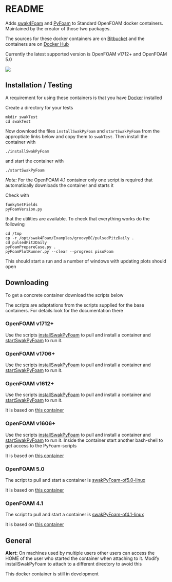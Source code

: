 # README #

Adds [swak4Foam](https://openfoamwiki.net/index.php/Contrib/swak4Foam)
and [PyFoam](https://openfoamwiki.net/index.php/Contrib/PyFoam) to
Standard OpenFOAM docker containers. Maintained by the creator of
those two packages.

The sources for these docker containers are
on
[Bitbucket](https://bitbucket.org/bgschaid/swak4foamandpyfoamdockerfile) and
the containers are
on
[Docker Hub](https://hub.docker.com/r/hfdresearch/swak4foamandpyfoam/)

Currently the latest supported version is OpenFOAM v1712+ and OpenFOAM
5.0

[![](https://images.microbadger.com/badges/image/hfdresearch/swak4foamandpyfoam.svg)](https://microbadger.com/images/hfdresearch/swak4foamandpyfoam
"Get your own image badge on microbadger.com")

## Installation / Testing ##

A requirement for using these containers is that you have [Docker](https://www.docker.com/) installed

Create a directory for your tests

    mkdir swakTest
    cd swakTest

Now download the files `installSwakPyFoam` and `startSwakPyFoam` from
the approptiate links below and copy them to `swakTest`. Then install
the container with

    ./installSwakPyFoam

and start the container with

    ./startSwakPyFoam

*Note:* For the OpenFOAM 4.1 container only one script is required
that automatically downloads the container and starts it

Check with

    funkySetFields
    pyFoamVersion.py

that the utilities are available. To check that everything works do
the following

    cd /tmp
    cp -r /opt/swak4Foam/Examples/groovyBC/pulsedPitzDaily .
    cd pulsedPitzDaily
    pyFoamPrepareCase.py .
    pyFoamPlotRunner.py --clear --progress pisoFoam

This should start a run and a number of windows with updating plots should open

## Downloading ##

To get a concrete container download the scripts below

The scripts are adaptations from the scripts supplied for the base
containers. For details look for the documentation there

### OpenFOAM v1712+ ###

Use the scripts
[installSwakPyFoam](https://bitbucket.org/bgschaid/swak4foamandpyfoamdockerfile/raw/f44bb069e6b08111c2332ab9b018e154902bccd3/installSwakPyFoam)
to pull and install a container and
[startSwakPyFoam](https://bitbucket.org/bgschaid/swak4foamandpyfoamdockerfile/raw/f44bb069e6b08111c2332ab9b018e154902bccd3/startSwakPyFoam)
to run it.

### OpenFOAM v1706+ ###

Use the scripts
[installSwakPyFoam](https://bitbucket.org/bgschaid/swak4foamandpyfoamdockerfile/raw/7a1f96e605d216e920a865384524cb39dbd1a0b2/installSwakPyFoam)
to pull and install a container and
[startSwakPyFoam](https://bitbucket.org/bgschaid/swak4foamandpyfoamdockerfile/raw/7a1f96e605d216e920a865384524cb39dbd1a0b2/startSwakPyFoam)
to run it.

### OpenFOAM v1612+ ###

Use the
scripts
[installSwakPyFoam](https://bitbucket.org/bgschaid/swak4foamandpyfoamdockerfile/src/89fd00f6a6e9bf12aed73a4de8c303852efacc7b/installSwakPyFoam) to
pull and install a container
and
[startSwakPyFoam](https://bitbucket.org/bgschaid/swak4foamandpyfoamdockerfile/src/89fd00f6a6e9bf12aed73a4de8c303852efacc7b/startSwakPyFoam) to
run it.

It is based on [this container](https://hub.docker.com/r/openfoamplus/of_v1612plus_centos66/)

### OpenFOAM v1606+ ###

Use the
scripts
[installSwakPyFoam](https://bitbucket.org/bgschaid/swak4foamandpyfoamdockerfile/src/67976d0d86c566e4fc735e0cbf994c48f78c0acf/installSwakPyFoam?at=v1606%2B&fileviewer=file-view-default) to
pull and install a container
and
[startSwakPyFoam](https://bitbucket.org/bgschaid/swak4foamandpyfoamdockerfile/src/67976d0d86c566e4fc735e0cbf994c48f78c0acf/startSwakPyFoam?at=v1606%2B&fileviewer=file-view-default) to
run it. Inside the container start another bash-shell to get access to
the PyFoam-scripts

It is based on [this container](https://hub.docker.com/r/openfoamplus/of_v1606plus_centos66/)

### OpenFOAM 5.0 ###

The script to pull and start a container is
[swakPyFoam-of5.0-linux](https://bitbucket.org/bgschaid/swak4foamandpyfoamdockerfile/raw/72ea4ab8d3c950fd1cdfa1adc98e3e66666366cb/swakPyFoam-of5.0-linux)

It is based on [this container](https://hub.docker.com/r/openfoam/openfoam5-paraview54/)

### OpenFOAM 4.1 ###

The script to pull and start a container
is
[swakPyFoam-of4.1-linux](https://bitbucket.org/bgschaid/swak4foamandpyfoamdockerfile/raw/0e9ee387c001d3f87561b5973bb57a1169cde18c/swakPyFoam-of4.1-linux)

It is based on [this container](https://hub.docker.com/r/openfoam/openfoam4-paraview50/)

## General ##

**Alert:** On machines used by multiple users other users can access
the HOME of the user who started the container when attaching to
it. Modify installSwakPyFoam to attach to a different directory to
avoid this

This docker container is still in development
